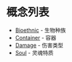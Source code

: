 # 概念列表
- [Bioethnic](Bioethnic.md) - 生物种族
- [Container](Container.md) - 容器
- [Damage](Damage.md) - 伤害类型
- [Soul](Soul.md) - 灵魂特质